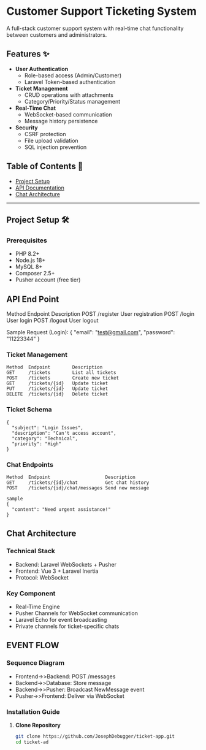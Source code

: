 # Customer Support Ticketing System 

A full-stack customer support system with real-time chat functionality between customers and administrators.

## Features ✨
- **User Authentication** 
  - Role-based access (Admin/Customer)
  - Laravel Token-based authentication
- **Ticket Management** 
  - CRUD operations with attachments
  - Category/Priority/Status management
- **Real-Time Chat** 
  - WebSocket-based communication
  - Message history persistence
- **Security** 
  - CSRF protection
  - File upload validation
  - SQL injection prevention

## Table of Contents 📖
- [Project Setup](#project-setup-)
- [API Documentation](#api-documentation-)
- [Chat Architecture](#chat-architecture-)

---

## Project Setup 🛠️

### Prerequisites
- PHP 8.2+
- Node.js 18+
- MySQL 8+
- Composer 2.5+
- Pusher account (free tier)

## API End Point
Method	Endpoint	Description 
POST	/register	User registration
POST	/login	User login
POST	/logout	User logout

Sample Request (Login):
{
  "email": "test@gmail.com",
  "password": "11223344"
}
### Ticket Management
    Method	Endpoint	    Description
    GET  	/tickets	    List all tickets
    POST	/tickets	    Create new ticket
    GET 	/tickets/{id}	Update ticket
    PUT 	/tickets/{id}	Update ticket
    DELETE	/tickets/{id}	Delete ticket


### Ticket Schema
    {
      "subject": "Login Issues",
      "description": "Can't access account",
      "category": "Technical",
      "priority": "High"
    }

### Chat Endpoints

    Method	Endpoint	                Description
    GET 	/tickets/{id}/chat	        Get chat history
    POST	/tickets/{id}/chat/messages	Send new message

    sample
    {
      "content": "Need urgent assistance!"
    }


## Chat Architecture
### Technical Stack
  -	Backend: Laravel WebSockets + Pusher
  -	Frontend: Vue 3 + Laravel Inertia
  -	Protocol: WebSocket

### Key Component
  -	Real-Time Engine
  -	Pusher Channels for WebSocket communication
  -	Laravel Echo for event broadcasting
  -	Private channels for ticket-specific chats


## EVENT FLOW
### Sequence Diagram
  - Frontend->>Backend: POST /messages
  - Backend->>Database: Store message
  - Backend->>Pusher: Broadcast NewMessage event
  - Pusher->>Frontend: Deliver via WebSocket



### Installation Guide

1. **Clone Repository**
   ```bash
   git clone https://github.com/JosephDebugger/ticket-app.git
   cd ticket-ad
